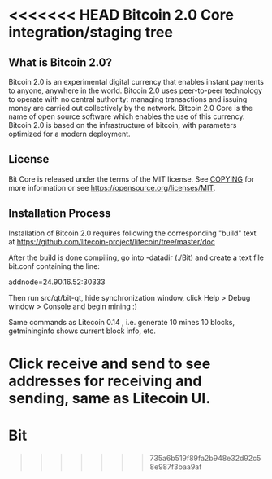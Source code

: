 <<<<<<< HEAD
Bitcoin 2.0 Core integration/staging tree
=====================================


What is Bitcoin 2.0?
----------------

Bitcoin 2.0 is an experimental digital currency that enables instant payments to
anyone, anywhere in the world. Bitcoin 2.0 uses peer-to-peer technology to operate
with no central authority: managing transactions and issuing money are carried
out collectively by the network. Bitcoin 2.0 Core is the name of open source
software which enables the use of this currency. Bitcoin 2.0 is based on the infrastructure of bitcoin, with parameters optimized for a modern deployment.


License
-------

Bit Core is released under the terms of the MIT license. See [COPYING](COPYING) for more
information or see https://opensource.org/licenses/MIT.

Installation Process
-------------------

Installation of Bitcoin 2.0 requires following the corresponding "build" text at
https://github.com/litecoin-project/litecoin/tree/master/doc

After the build is done compiling, go into -datadir (./Bit) and create a text file bit.conf containing the line:

addnode=24.90.16.52:30333


Then run src/qt/bit-qt, hide synchronization window, click Help > Debug window > Console and begin mining :)

Same commands as Litecoin 0.14 , i.e. generate 10 mines 10 blocks, getmininginfo shows current block info, etc.

Click receive and send to see addresses for receiving and sending, same as Litecoin UI.
=======
# Bit
>>>>>>> 735a6b519f89fa2b948e32d92c58e987f3baa9af
